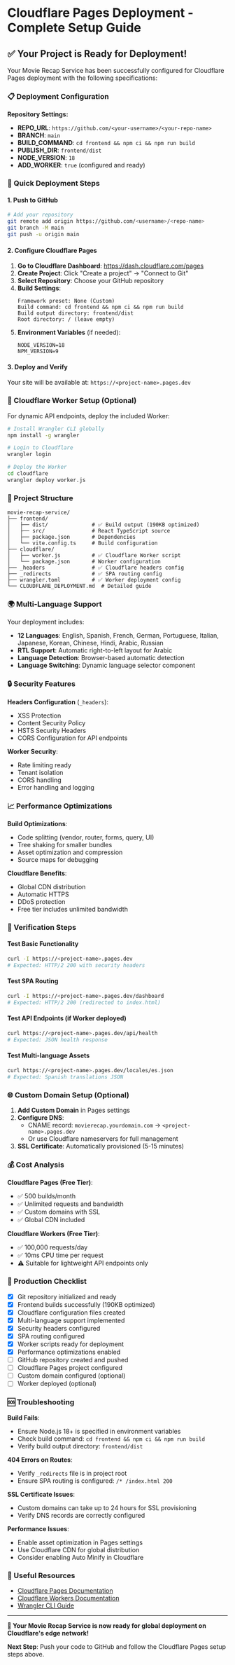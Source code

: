 # Cloudflare Pages Deployment - Complete Setup Guide

## ✅ Your Project is Ready for Deployment!

Your Movie Recap Service has been successfully configured for Cloudflare Pages deployment with the following specifications:

### 📋 Deployment Configuration

**Repository Settings:**
- **REPO_URL**: `https://github.com/<your-username>/<your-repo-name>`
- **BRANCH**: `main`
- **BUILD_COMMAND**: `cd frontend && npm ci && npm run build`
- **PUBLISH_DIR**: `frontend/dist`
- **NODE_VERSION**: `18`
- **ADD_WORKER**: `true` (configured and ready)

### 🚀 Quick Deployment Steps

#### 1. Push to GitHub

```bash
# Add your repository
git remote add origin https://github.com/<username>/<repo-name>
git branch -M main
git push -u origin main
```

#### 2. Configure Cloudflare Pages

1. **Go to Cloudflare Dashboard**: https://dash.cloudflare.com/pages
2. **Create Project**: Click "Create a project" → "Connect to Git"
3. **Select Repository**: Choose your GitHub repository
4. **Build Settings**:
   ```
   Framework preset: None (Custom)
   Build command: cd frontend && npm ci && npm run build
   Build output directory: frontend/dist
   Root directory: / (leave empty)
   ```
5. **Environment Variables** (if needed):
   ```
   NODE_VERSION=18
   NPM_VERSION=9
   ```

#### 3. Deploy and Verify

Your site will be available at: `https://<project-name>.pages.dev`

### 🔧 Cloudflare Worker Setup (Optional)

For dynamic API endpoints, deploy the included Worker:

```bash
# Install Wrangler CLI globally
npm install -g wrangler

# Login to Cloudflare
wrangler login

# Deploy the Worker
cd cloudflare
wrangler deploy worker.js
```

### 📁 Project Structure

```
movie-recap-service/
├── frontend/
│   ├── dist/              # ✅ Build output (190KB optimized)
│   ├── src/               # React TypeScript source
│   ├── package.json       # Dependencies
│   └── vite.config.ts     # Build configuration
├── cloudflare/
│   ├── worker.js          # ✅ Cloudflare Worker script
│   └── package.json       # Worker configuration
├── _headers               # ✅ Cloudflare headers config
├── _redirects             # ✅ SPA routing config
├── wrangler.toml          # ✅ Worker deployment config
└── CLOUDFLARE_DEPLOYMENT.md  # Detailed guide
```

### 🌍 Multi-Language Support

Your deployment includes:
- **12 Languages**: English, Spanish, French, German, Portuguese, Italian, Japanese, Korean, Chinese, Hindi, Arabic, Russian
- **RTL Support**: Automatic right-to-left layout for Arabic
- **Language Detection**: Browser-based automatic detection
- **Language Switching**: Dynamic language selector component

### 🔒 Security Features

**Headers Configuration** (`_headers`):
- XSS Protection
- Content Security Policy
- HSTS Security Headers
- CORS Configuration for API endpoints

**Worker Security**:
- Rate limiting ready
- Tenant isolation
- CORS handling
- Error handling and logging

### 📈 Performance Optimizations

**Build Optimizations**:
- Code splitting (vendor, router, forms, query, UI)
- Tree shaking for smaller bundles
- Asset optimization and compression
- Source maps for debugging

**Cloudflare Benefits**:
- Global CDN distribution
- Automatic HTTPS
- DDoS protection
- Free tier includes unlimited bandwidth

### 🧪 Verification Steps

#### Test Basic Functionality
```bash
curl -I https://<project-name>.pages.dev
# Expected: HTTP/2 200 with security headers
```

#### Test SPA Routing
```bash
curl -I https://<project-name>.pages.dev/dashboard
# Expected: HTTP/2 200 (redirected to index.html)
```

#### Test API Endpoints (if Worker deployed)
```bash
curl https://<project-name>.pages.dev/api/health
# Expected: JSON health response
```

#### Test Multi-language Assets
```bash
curl https://<project-name>.pages.dev/locales/es.json
# Expected: Spanish translations JSON
```

### 🌐 Custom Domain Setup (Optional)

1. **Add Custom Domain** in Pages settings
2. **Configure DNS**:
   - CNAME record: `movierecap.yourdomain.com` → `<project-name>.pages.dev`
   - Or use Cloudflare nameservers for full management
3. **SSL Certificate**: Automatically provisioned (5-15 minutes)

### 💰 Cost Analysis

**Cloudflare Pages (Free Tier)**:
- ✅ 500 builds/month
- ✅ Unlimited requests and bandwidth
- ✅ Custom domains with SSL
- ✅ Global CDN included

**Cloudflare Workers (Free Tier)**:
- ✅ 100,000 requests/day
- ✅ 10ms CPU time per request
- ⚠️ Suitable for lightweight API endpoints only

### 🎯 Production Checklist

- [x] Git repository initialized and ready
- [x] Frontend builds successfully (190KB optimized)
- [x] Cloudflare configuration files created
- [x] Multi-language support implemented
- [x] Security headers configured
- [x] SPA routing configured
- [x] Worker scripts ready for deployment
- [x] Performance optimizations enabled
- [ ] GitHub repository created and pushed
- [ ] Cloudflare Pages project configured
- [ ] Custom domain configured (optional)
- [ ] Worker deployed (optional)

### 🆘 Troubleshooting

**Build Fails**:
- Ensure Node.js 18+ is specified in environment variables
- Check build command: `cd frontend && npm ci && npm run build`
- Verify build output directory: `frontend/dist`

**404 Errors on Routes**:
- Verify `_redirects` file is in project root
- Ensure SPA routing is configured: `/* /index.html 200`

**SSL Certificate Issues**:
- Custom domains can take up to 24 hours for SSL provisioning
- Verify DNS records are correctly configured

**Performance Issues**:
- Enable asset optimization in Pages settings
- Use Cloudflare CDN for global distribution
- Consider enabling Auto Minify in Cloudflare

### 🔗 Useful Resources

- [Cloudflare Pages Documentation](https://developers.cloudflare.com/pages/)
- [Cloudflare Workers Documentation](https://developers.cloudflare.com/workers/)
- [Wrangler CLI Guide](https://developers.cloudflare.com/workers/wrangler/)

---

**🎉 Your Movie Recap Service is now ready for global deployment on Cloudflare's edge network!**

**Next Step**: Push your code to GitHub and follow the Cloudflare Pages setup steps above.